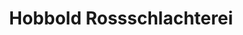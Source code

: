 ---
title: "Hobbold Rossschlachterei"
url: /recklinghausen/hobbold-rossschlachterei/
shop: Metzgerei
---